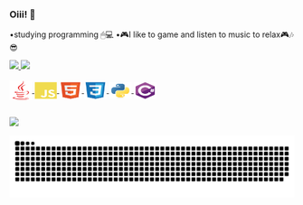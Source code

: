 ### Oiii! 👋 

•studying programming 🖱💻
•🎮I like to game and listen to music to relax🎮🎶😎


<div>
  <a href="https://github.com/MikaaOliver">
  <img height="180em" src="https://github-readme-stats.vercel.app/api?username=MikaaOliver&show_icons=true&theme=synthwave&include_all_commits=true&count_private=true"/>
  <img height="180em" src="https://github-readme-stats.vercel.app/api/top-langs/?username=MikaaOliver&layout=compact&langs_count=7&theme=synthwave"/>
</div>

  
  <div style="display: inline_block"><br>
     <img align="center" alt="Mikaa-JAVA" height="35" width="40" src="https://raw.githubusercontent.com/devicons/devicon/master/icons/java/java-plain.svg">
     <img align="center" alt="Mikaa-Js" height="30" width="40" src="https://raw.githubusercontent.com/devicons/devicon/master/icons/javascript/javascript-plain.svg">
     <img align="center" alt="Mikaa-HTML" height="30" width="40" src="https://raw.githubusercontent.com/devicons/devicon/master/icons/html5/html5-original.svg">
     <img align="center" alt="Mikaa-CSS" height="30" width="40" src="https://raw.githubusercontent.com/devicons/devicon/master/icons/css3/css3-original.svg">
     <img align="center" alt="Mikaa-Python" height="30" width="40" src="https://raw.githubusercontent.com/devicons/devicon/master/icons/python/python-original.svg">
     <img align="center" alt="Mikaa-Csharp" height="30" width="40" src="https://raw.githubusercontent.com/devicons/devicon/master/icons/csharp/csharp-original.svg">
  </div>
  
   ##
  
  <a href="https://www.linkedin.com/in/michelli-oliveira-a2201883/" target="_blank"><img src="https://img.shields.io/badge/-LinkedIn-%230077B5?style=for-the-badge&logo=linkedin&logoColor=white" target="_blank"></a>


![Snake animation](https://github.com/MikaaOliver/MikaaOliver/blob/output/github-contribution-grid-snake.svg)
